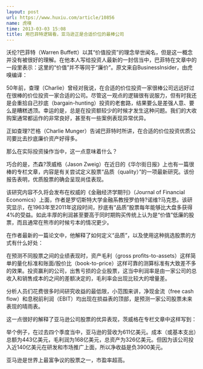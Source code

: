 ```yaml
---
layout: post
url: https://www.huxiu.com/article/10856
name: 虎嗅
time: 2013-03-03 15:08
title: 用巴菲特逻辑看，亚马逊正是合适价位的最棒公司
---
```

沃伦?巴菲特（Warren Buffett）以其“价值投资”的理念举世闻名，但是这一概念并没有被很好的理解。在他本人写给投资人最新的一封信当中，巴菲特在文章中的一段里表示：这里的“价值”并不等同于“廉价”。原文来自BusinessInsider，由虎嗅编译：

50年前，查理（Charlie）曾经对我说，在合适的价位投资一家很棒公司远远好过在很棒的价位投资一家合适的公司。尽管这一观点的逻辑很有说服力，但有时我还是会重拾自己抄底（bargain-hunting）投资的老套路，结果要么是差强人意、要么是糟糕透顶。幸运的是，总是在投资额较少的时候才发生这种问题。我们的大收购案通常都运作的非常良好，甚至有一些案例表现异常优异。

正如查理?芒格（Charlie Munger）告诫巴菲特时所讲，在合适的价位投资优质公司要比去抄底廉价资产好得多。

那么在实际投资操作当中，这一点意味着什么？

巧合的是，杰森?茨威格（Jason Zweig）在近日的《华尔街日报》上也有一篇很棒的专栏文章，内容是有关尝试定义股票“品质（quality）”的一项最新研究。该份报告表明，优质股票的确会呈现尚佳表现。

该研究内容不久将会发布在权威的《金融经济学期刊》（Journal of Financial Economics）上面，作者是罗切斯特大学金融系教授罗伯特?诺维?马克思。该研究显示，在1963年至2011年这段时间，抄底有“品质”股票每年能够比大盘多获得4%的受益。如此丰厚的利润甚至要高于同时期购买传统上认为是“价值”低廉的股票，而且通常在熊市的时候亏本的情况更少。

在作者最新的一篇论文中，他解释了如何定义“品质”，以及使用这种挑选股票的方式有什么好处：

在预测不同股票之间的业绩表现时，资产毛利（gross profits-to-assets）这样简单的量化标准和账面/股价比（book-to-price）这样可靠的测算标准有大致差不多的效果。投资赢利的公司，出售亏损的企业股票，这当中利润率是由一家公司的总收入和销售成本的之间的差额决定的，毛利率会出现比较大的增量差。

分析人员们花费很多时间研究收益的最低限，小范围来讲，净现金流（free cash flow）和息税前利润（EBIT）均出现在损益表的顶部，是预测一家公司股票未来表现的晴雨表。

这一点很好的解释了亚马逊公司股票的优异表现，茨威格在专栏文章中这样写到：

举个例子，在过去四个季度当中，亚马逊的营收为611亿美元。成本（或基本支出）总额为443亿美元，毛利润为168亿美元，总资产为326亿美元。但因为该公司投入近140亿美元在研发和市场推广上面，所以净收益是负3900美元。

亚马逊是世界上最富争议的股票之一，市盈率超高。

